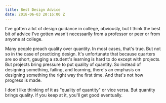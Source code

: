 ```yaml
---
title: Best Design Advice
date: 2018-06-03 20:16:00 Z
---
```


I've gotten a lot of design guidance in college, obviously, but I think the best bit of advice I've gotten wasn't necessarily from a professor or peer or from anyone at college.

Many people preach quality over quantity. In most cases, that's true. But not so in the case of practicing design. It's unfortunate that because quarters are so short, gauging a student's learning is hard to do except with projects. But projects bring pressure to put quality of quantity. So instead of designing something, failing, and learning, there's an emphasis on designing something the right way the first time. And that's not how progress is made.

I don't like thinking of it as "quality of quantity" or vice versa. But quantity brings quality. If you keep at it, you'll get good eventually.
